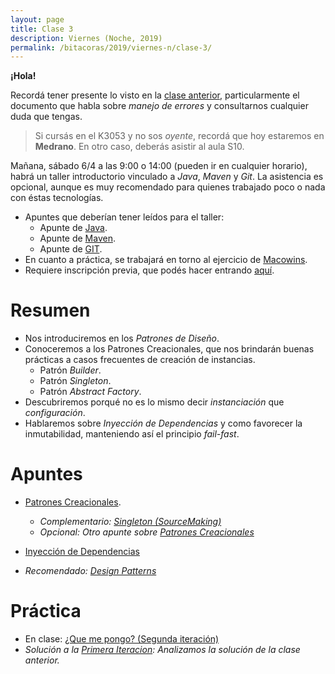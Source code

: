 ```yaml
---
layout: page
title: Clase 3
description: Viernes (Noche, 2019)
permalink: /bitacoras/2019/viernes-n/clase-3/
---
```

**¡Hola!**

Recordá tener presente lo visto en la [clase anterior]({{site.baseurl}}/bitacora/viernes-n/clase-2), particularmente el documento que habla sobre _manejo de errores_ y consultarnos cualquier duda que tengas.

> Si cursás en el K3053 y no sos _oyente_, recordá que hoy estaremos en **Medrano**. En otro caso, deberás asistir al aula S10.

Mañana, sábado 6/4 a las 9:00 o 14:00 (pueden ir en cualquier horario), habrá un taller introductorio vinculado a _Java_, _Maven_ y _Git_. La asistencia es opcional, aunque es muy recomendado para quienes trabajado poco o nada con éstas tecnologías.

- Apuntes que deberían tener leídos para el taller: 
  - Apunte de [Java](https://goo.gl/ioY8cc).
  - Apunte de [Maven](https://goo.gl/FAFyRe).
  - Apunte de [GIT](https://goo.gl/cwjcYB).
- En cuanto a práctica, se trabajará en torno al ejercicio de [Macowins](https://goo.gl/tSWzi4).
- Requiere inscripción previa, que podés hacer entrando [aquí](https://goo.gl/TtSvD1).


# Resumen

- Nos introduciremos en los _Patrones de Diseño_.
- Conoceremos a los Patrones Creacionales, que nos brindarán buenas prácticas a casos frecuentes de creación de instancias.
  - Patrón _Builder_.
  - Patrón _Singleton_.
  - Patrón _Abstract Factory_.
- Descubriremos porqué no es lo mismo decir _instanciación_ que _configuración_.
- Hablaremos sobre _Inyección de Dependencias_ y como favorecer la inmutabilidad, manteniendo así el principio _fail-fast_.

# Apuntes

- [Patrones Creacionales](https://docs.google.com/document/d/193WbUewu9RvK8Nv9orpxSoXeVA3R5Az1uYHhg8NRMtQ/edit#heading=h.6ya5si9ipi77).
  - _Complementario: [Singleton (SourceMaking)](https://sourcemaking.com/design_patterns/singleton)_
  - _Opcional: Otro apunte sobre [Patrones Creacionales](https://docs.google.com/viewer?a=v&pid=sites&srcid=ZGVmYXVsdGRvbWFpbnx1dG5kZXNpZ258Z3g6MjFiNjAzMmU4NGFkM2I4)_
- [Inyección de Dependencias](https://docs.google.com/document/d/1GsW-hVF0XR76KunDILqkltyE1KIBvj3ldCCkyStjne0/edit#heading=h.niaj9skgl3x9)

- _Recomendado: [Design Patterns](https://github.com/dieforfree/edsebooks/blob/master/ebooks/Design%20Patterns%2C%20Elements%20of%20Reusable%20Object-Oriented%20Software.pdf)_

# Práctica

- En clase: [¿Que me pongo? (Segunda iteración)](https://docs.google.com/document/d/10j6XB9zIhl5xox2xBEDEFsgPmueHMkyvLSHcLxl_27Y)
- _Solución a la [Primera Iteracion](https://docs.google.com/document/d/1ayrs5-vrGsXgZKDob-f5_0fmhCYXf7-ty5Be6NXITRY/edit#): Analizamos la solución de la clase anterior._